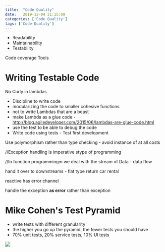 ```yaml
---
title:  "Code Quality"
date:   2019-12-04 21:15:00
categories: ['Code Quality']
tags: ['Code Quality']
---
```


* Readability
* Maintainability
* Testability

Code coverage Tools

# Writing Testable Code

No Curly in lambdas

* Discipline to write code
* modularizing the code to smaller cohesive functions
* not to write Lambdas that are a beast
* make Lambda as a glue
  code - http://blog.agiledeveloper.com/2015/06/lambdas-are-glue-code.html
* use the test to be able to debug the code
* Write code using tests - Test first development

Use polymorphism rather than type checking - avoid instance of at all costs

//Exception handling is imperative stype of programming

//In function programmingm we deal with the stream of Data - data flow

hand it over to downstreams - flat type return car rental

reactive has error channel

handle the exception **as error** rather than exception

# Mike Cohen's Test Pyramid

- write tests with different granularity
- the higher you go up the pyramid, the fewer tests you should have
- 70% unit tests, 20% service tests, 10% UI tests

![](https://www.researchgate.net/publication/375982003/figure/fig3/AS:11431281207360823@1701189466064/The-agile-test-automation-pyramid-by-Mike-Cohn-1.jpg)